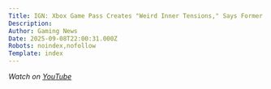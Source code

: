 ```yaml
---
Title: IGN: Xbox Game Pass Creates "Weird Inner Tensions," Says Former Bethesda Exec - IGN Daily Fix
Description: 
Author: Gaming News
Date: 2025-09-08T22:00:31.000Z
Robots: noindex,nofollow
Template: index
---
```

<p><em>Watch on <a href="https://www.youtube.com/watch?v=_HxhrKZ8BHA" rel="noopener noreferrer">YouTube</a></em></p>

